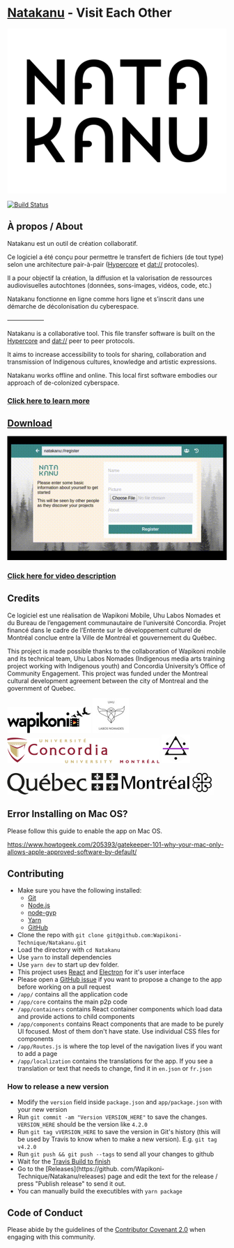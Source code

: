 # [Natakanu](https://www.facebook.com/projetnatakanu/) - Visit Each Other

<center>
	<img src="logos/natakanu.png" title="Natakanu Logo" />
</center>

[![Build Status](https://travis-ci.com/Wapikoni-Technique/Natakanu.svg?branch=master)](https://travis-ci.com/Wapikoni-Technique/Natakanu)

## À propos / About

Natakanu est un outil de création collaboratif.

Ce logiciel a été conçu pour permettre le transfert de fichiers (de tout type) selon une architecture pair-à-pair ([Hypercore](https://hypercore-protocol.org/) et [dat://](https://dat.foundation/) protocoles).

Il a pour objectif la création, la diffusion et la valorisation de ressources audiovisuelles autochtones (données, sons-images, vidéos, code, etc.)

Natakanu fonctionne en ligne comme hors ligne et s’inscrit dans une démarche de décolonisation du cyberespace.

——————

Natakanu is a collaborative tool. This file transfer software is built on the [Hypercore](https://hypercore-protocol.org/) and [dat://](https://dat.foundation/) peer to peer protocols.

It aims to increase accessibility to tools for sharing, collaboration and transmission of Indigenous cultures, knowledge and artistic expressions.

Natakanu works offline and online. This local first software embodies our approach of de-colonized cyberspace.

### [Click here to learn more](http://blog.mauve.moe/posts/natakanu)

## [Download](https://github.com/Wapikoni-Technique/Natakanu/releases)

![Demo Gif of Natakanu](natakanu-demo.gif)

### [Click here for video description](https://www.facebook.com/projetnatakanu/videos/634186250638330/)

## Credits

Ce logiciel est une réalisation de Wapikoni Mobile, Uhu Labos Nomades et du Bureau de l’engagement communautaire de l’université Concordia.
Projet financé dans le cadre de l’Entente sur le développement culturel de Montréal conclue entre la Ville de Montréal et gouvernement du Québec.

This project is made possible thanks to the collaboration of Wapikoni mobile and its technical team, Uhu Labos Nomades (Indigenous media arts training project working with Indigenous youth) and Concordia University’s Office of Community Engagement.
This project was funded under the Montreal cultural development agreement between the city of Montreal and the government of Quebec.

[![Wapikoni Mobile](logos/wapikoni.png)](http://www.wapikoni.ca/home)
[![Uhu](logos/uhu.jpg)](https://www.facebook.com/uhulabosnomades/)
[![Concordia University](logos/concordia.png)](http://www.concordia.ca/)
[![Mauve Software Inc.](logos/mauvesoftwareinc.png)](https://software.mauve.moe/)

![Quebec](logos/quebec.png)
![Montreal](logos/montreal.jpg)

## Error Installing on Mac OS?

Please follow this guide to enable the app on Mac OS.

https://www.howtogeek.com/205393/gatekeeper-101-why-your-mac-only-allows-apple-approved-software-by-default/

## Contributing

- Make sure you have the following installed:
  - [Git](https://git-scm.com/)
  - [Node.js](https://git-scm.com/)
  - [node-gyp](https://github.com/nodejs/node-gyp)
  - [Yarn](https://yarnpkg.com/)
  - [GitHub](https://github.com/)
- Clone the repo with `git clone git@github.com:Wapikoni-Technique/Natakanu.git`
- Load the directory with `cd Natakanu`
- Use `yarn` to install dependencies
- Use `yarn dev` to start up dev folder.
- This project uses [React](https://reactjs.org/) and [Electron](https://www.electronjs.org/) for it's user interface
- Please open a [GitHub issue](https://github.com/Wapikoni-Technique/Natakanu/issues/new/choose) if you want to propose a change to the app before working on a pull request
- `/app/` contains all the application code
- `/app/core` contains the main p2p code
- `/app/containers` contains React container components which load data and provide actions to child components
- `/app/components` contains React components that are made to be purely UI focused. Most of them don't have state. Use individual CSS files for components
- `/app/Routes.js` is where the top level of the navigation lives if you want to add a page
- `/app/localization` contains the translations for the app. If you see a translation or text that needs to change, find it in `en.json` or `fr.json`

### How to release a new version

- Modify the `version` field inside `package.json` and `app/package.json` with your new version
- Run `git commit -am "Version VERSION_HERE"` to save the changes. `VERSION_HERE` should be the version like `4.2.0`
- Run `git tag vVERSION_HERE` to save the version in Git's history (this will be used by Travis to know when to make a new version). E.g. `git tag v4.2.0`
- Run `git push && git push --tags` to send all your changes to github
- Wait for the [Travis Build to finish](https://travis-ci.com/github/Wapikoni-Technique/Natakanu/builds/)
- Go to the [Releases](https://github.
  com/Wapikoni-Technique/Natakanu/releases) page and edit the text for the release / press "Publish release" to send it out.
- You can manually build the executibles with `yarn package`

## Code of Conduct

Please abide by the guidelines of the [Contributor Covenant 2.0](https://www.contributor-covenant.org/version/2/0/code_of_conduct/) when engaging with this community.
